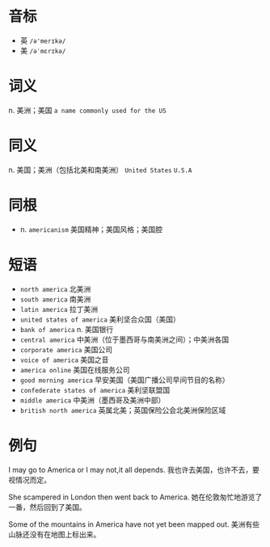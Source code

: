 # 音标

- 英 `/ə'merɪkə/`
- 美 `/əˈmɛrɪkə/`

# 词义

n. 美洲；美国
`a name commonly used for the US`

# 同义

n. 美国；美洲（包括北美和南美洲）
`United States` `U.S.A`

# 同根

- n. `americanism` 美国精神；美国风格；美国腔

# 短语

- `north america` 北美洲
- `south america` 南美洲
- `latin america` 拉丁美洲
- `united states of america` 美利坚合众国（美国）
- `bank of america` n. 美国银行
- `central america` 中美洲（位于墨西哥与南美洲之间）；中美洲各国
- `corporate america` 美国公司
- `voice of america` 美国之音
- `america online` 美国在线服务公司
- `good morning america` 早安美国（美国广播公司早间节目的名称）
- `confederate states of america` 美利坚联盟国
- `middle america` 中美洲（墨西哥及美洲中部）
- `british north america` 英属北美；英国保险公会北美洲保险区域

# 例句

I may go to America or I may not,it all depends.
我也许去美国，也许不去，要视情况而定。

She scampered in London then went back to America.
她在伦敦匆忙地游览了一番，然后回到了美国。

Some of the mountains in America have not yet been mapped out.
美洲有些山脉还没有在地图上标出来。


